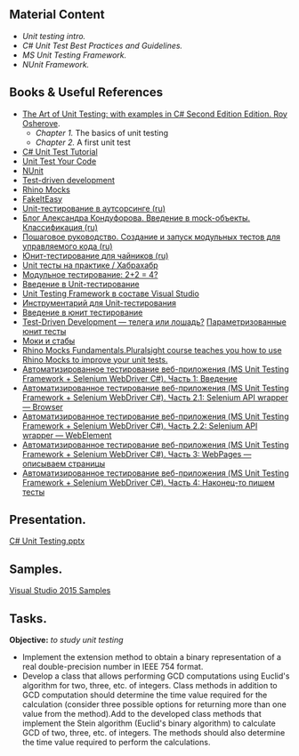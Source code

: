 ## Material Content 
- *Unit testing intro.*
- *C# Unit Test Best Practices and Guidelines.*
- *MS Unit Testing Framework.*
- *NUnit Framework.*

## Books & Useful References 
- [The Art of Unit Testing: with examples in C# Second Edition Edition. Roy Osherove](https://livebook.manning.com/#!/book/the-art-of-unit-testing-second-edition/chapter-1/1).
   - *Chapter 1.* The basics of unit testing
   - *Chapter 2.* A first unit test
- [C# Unit Test Tutorial](http://www.rhyous.com/programming-development/csharp-unit-test-tutorial/)
- [Unit Test Your Code](https://msdn.microsoft.com/en-us/library/dd264975.aspx)
- [NUnit](http://www.nunit.org/)
- [Test-driven development](https://en.wikipedia.org/wiki/Test-driven_development)
- [Rhino Mocks](http://www.hibernatingrhinos.com/oss/rhino-mocks)
- [FakeItEasy](https://github.com/FakeItEasy/FakeItEasy)
- [Unit-тестирование в аутсорсинге (ru)](http://merle-amber.blogspot.com.by/2008/09/unit.html)
- [Блог Александра Кондуфорова. Введение в mock-объекты. Классификация (ru)](http://merle-amber.blogspot.com.by/2008/09/mock.html)
- [Пошаговое руководство. Создание и запуск модульных тестов для управляемого кода (ru)](https://msdn.microsoft.com/ru-ru/library/ms182532(v=vs.120).aspx)
- [Юнит-тестирование для чайников (ru)](http://habrahabr.ru/post/169381/)
- [Unit тесты на практике / Хабрахабр](http://habrahabr.ru/post/191986/)
- [Модульное тестирование: 2+2 = 4?](http://rsdn.ru/article/testing/UnitTesting.xml)
- [Введение в Unit-тестирование](https://www.techdays.ru/videos/3597.html)
- [Unit Testing Framework в составе Visual Studio](https://www.techdays.ru/videos/3605.html)
- [Инструментарий для Unit-тестирования](https://www.techdays.ru/videos/3599.html)
- [Введение в юнит тестирование](https://www.techdays.ru/videos/2746.html)
- [Test-Driven Development — телега или лошадь?](https://habrahabr.ru/post/206828/)
[Параметризованные юнит тесты](http://sergeyteplyakov.blogspot.com.by/2012/08/blog-post_28.html)
- [Моки и стабы](http://habrahabr.ru/post/134836/)
- [Rhino Mocks Fundamentals.Pluralsight course teaches you how to use Rhino Mocks to improve your unit tests.](http://www.pluralsight.com/courses/rhinomock-fundamentals)
- [Автоматизированное тестирование веб-приложения (MS Unit Testing Framework + Selenium WebDriver C#). Часть 1: Введение](http://habrahabr.ru/post/178321/)
- [Автоматизированное тестирование веб-приложения (MS Unit Testing Framework + Selenium WebDriver C#). Часть 2.1: Selenium API wrapper — Browser](http://habrahabr.ru/post/180047/)
- [Автоматизированное тестирование веб-приложения (MS Unit Testing Framework + Selenium WebDriver C#). Часть 2.2: Selenium API wrapper — WebElement](http://habrahabr.ru/post/180357/)
- [Автоматизированное тестирование веб-приложения (MS Unit Testing Framework + Selenium WebDriver C#). Часть 3: WebPages — описываем страницы](http://habrahabr.ru/post/180705/)
- [Автоматизированное тестирование веб-приложения (MS Unit Testing Framework + Selenium WebDriver C#). Часть 4: Наконец-то пишем тесты](http://habrahabr.ru/post/181558/)

## Presentation. 
[C# Unit Testing.pptx](https://github.com/EPM-RD-NETLAB/.NET-Framework-modules/blob/master/M5.%20Methods%20in%20details/Methods%20in%20details.pptx)

## Samples. 
[Visual Studio 2015 Samples](https://github.com/EPM-RD-NETLAB/.NET-Framework-modules/tree/master/M5.%20Methods%20in%20details/Samples/LINQPad%205)

## Tasks. 
**Objective:** *to study unit testing*
  - Implement the extension method to obtain a binary representation of a real double-precision number in IEEE 754 format.
  - Develop a class that allows performing GCD computations using Euclid's algorithm for two, three, etc. of integers. Class methods in addition to GCD computation should determine the time value required for the calculation (consider three possible options for returning more than one value from the method).Add to the developed class methods that implement the Stein algorithm (Euclid's binary algorithm) to calculate GCD of two, three, etc. of integers. The methods should also determine the time value required to perform the calculations.
